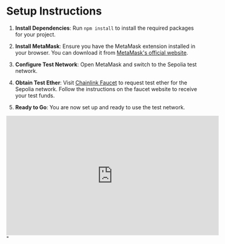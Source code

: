 # Setup Instructions

1. **Install Dependencies**: Run `npm install` to install the required packages for your project.

2. **Install MetaMask**: Ensure you have the MetaMask extension installed in your browser. You can download it from [MetaMask's official website](https://metamask.io/download.html).

3. **Configure Test Network**: Open MetaMask and switch to the Sepolia test network.

4. **Obtain Test Ether**: Visit [Chainlink Faucet](https://faucets.chain.link/) to request test ether for the Sepolia network. Follow the instructions on the faucet website to receive your test funds.

5. **Ready to Go**: You are now set up and ready to use the test network.


<iframe width="560" height="315" src="https://www.youtube.com/watch?v=TdtkNmrfHQU" frameborder="0" allowfullscreen></iframe>"